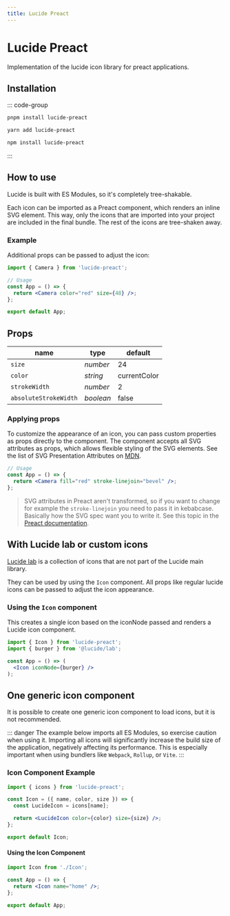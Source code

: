 ```yaml
---
title: Lucide Preact
---
```


# Lucide Preact

Implementation of the lucide icon library for preact applications.

## Installation

::: code-group

```sh [pnpm]
pnpm install lucide-preact
```

```sh [yarn]
yarn add lucide-preact
```

```sh [npm]
npm install lucide-preact
```

:::

## How to use

Lucide is built with ES Modules, so it's completely tree-shakable.

Each icon can be imported as a Preact component, which renders an inline SVG element. This way, only the icons that are imported into your project are included in the final bundle. The rest of the icons are tree-shaken away.

### Example

Additional props can be passed to adjust the icon:

```jsx
import { Camera } from 'lucide-preact';

// Usage
const App = () => {
  return <Camera color="red" size={48} />;
};

export default App;
```

## Props

| name                  | type      | default      |
| --------------------- | --------- | ------------ |
| `size`                | *number*  | 24           |
| `color`               | *string*  | currentColor |
| `strokeWidth`         | *number*  | 2            |
| `absoluteStrokeWidth` | *boolean* | false        |

### Applying props

To customize the appearance of an icon, you can pass custom properties as props directly to the component. The component accepts all SVG attributes as props, which allows flexible styling of the SVG elements. See the list of SVG Presentation Attributes on [MDN](https://developer.mozilla.org/en-US/docs/Web/SVG/Attribute/Presentation).

```jsx
// Usage
const App = () => {
  return <Camera fill="red" stroke-linejoin="bevel" />;
};
```

> SVG attributes in Preact aren't transformed, so if you want to change for example the `stroke-linejoin` you need to pass it in kebabcase. Basically how the SVG spec want you to write it. See this topic in the [Preact documentation](https://preactjs.com/guide/v10/differences-to-react/#svg-inside-jsx).

## With Lucide lab or custom icons

[Lucide lab](https://github.com/lucide-icons/lucide-lab) is a collection of icons that are not part of the Lucide main library.

They can be used by using the `Icon` component.
All props like regular lucide icons can be passed to adjust the icon appearance.

### Using the `Icon` component

This creates a single icon based on the iconNode passed and renders a Lucide icon component.

```jsx
import { Icon } from 'lucide-preact';
import { burger } from '@lucide/lab';

const App = () => (
  <Icon iconNode={burger} />
);
```

## One generic icon component

It is possible to create one generic icon component to load icons, but it is not recommended.

::: danger
The example below imports all ES Modules, so exercise caution when using it. Importing all icons will significantly increase the build size of the application, negatively affecting its performance. This is especially important when using bundlers like `Webpack`, `Rollup`, or `Vite`.
:::

### Icon Component Example

```jsx
import { icons } from 'lucide-preact';

const Icon = ({ name, color, size }) => {
  const LucideIcon = icons[name];

  return <LucideIcon color={color} size={size} />;
};

export default Icon;
```

#### Using the Icon Component

```jsx
import Icon from './Icon';

const App = () => {
  return <Icon name="home" />;
};

export default App;
```
